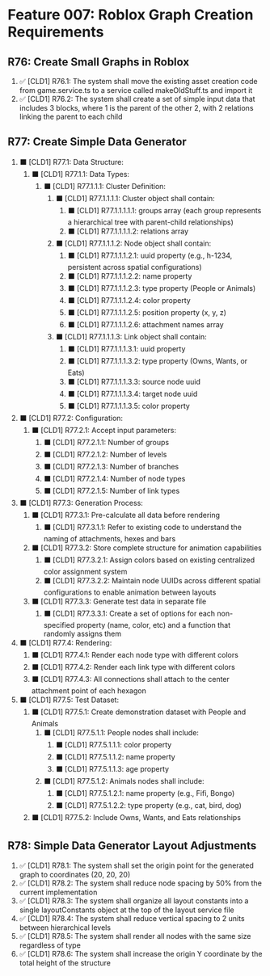 # Feature 007: Roblox Graph Creation Requirements

## R76: Create Small Graphs in Roblox

1. ✅ [CLD1] R76.1: The system shall move the existing asset creation code from game.service.ts to a service called makeOldStuff.ts and import it
2. ✅ [CLD1] R76.2: The system shall create a set of simple input data that includes 3 blocks, where 1 is the parent of the other 2, with 2 relations linking the parent to each child

## R77: Create Simple Data Generator

1. ⬛ [CLD1] R77.1: Data Structure:
   1. ⬛ [CLD1] R77.1.1: Data Types:
      1. ⬛ [CLD1] R77.1.1.1: Cluster Definition:
         1. ⬛ [CLD1] R77.1.1.1.1: Cluster object shall contain:
            1. ⬛ [CLD1] R77.1.1.1.1.1: groups array (each group represents a hierarchical tree with parent-child relationships)
            2. ⬛ [CLD1] R77.1.1.1.1.2: relations array
         2. ⬛ [CLD1] R77.1.1.1.2: Node object shall contain:
            1. ⬛ [CLD1] R77.1.1.1.2.1: uuid property (e.g., h-1234, persistent across spatial configurations)
            2. ⬛ [CLD1] R77.1.1.1.2.2: name property
            3. ⬛ [CLD1] R77.1.1.1.2.3: type property (People or Animals)
            4. ⬛ [CLD1] R77.1.1.1.2.4: color property
            5. ⬛ [CLD1] R77.1.1.1.2.5: position property (x, y, z)
            6. ⬛ [CLD1] R77.1.1.1.2.6: attachment names array
         3. ⬛ [CLD1] R77.1.1.1.3: Link object shall contain:
            1. ⬛ [CLD1] R77.1.1.1.3.1: uuid property
            2. ⬛ [CLD1] R77.1.1.1.3.2: type property (Owns, Wants, or Eats)
            3. ⬛ [CLD1] R77.1.1.1.3.3: source node uuid
            4. ⬛ [CLD1] R77.1.1.1.3.4: target node uuid
            5. ⬛ [CLD1] R77.1.1.1.3.5: color property
2. ⬛ [CLD1] R77.2: Configuration:
   1. ⬛ [CLD1] R77.2.1: Accept input parameters:
      1. ⬛ [CLD1] R77.2.1.1: Number of groups
      2. ⬛ [CLD1] R77.2.1.2: Number of levels
      3. ⬛ [CLD1] R77.2.1.3: Number of branches
      4. ⬛ [CLD1] R77.2.1.4: Number of node types
      5. ⬛ [CLD1] R77.2.1.5: Number of link types
3. ⬛ [CLD1] R77.3: Generation Process:
   1. ⬛ [CLD1] R77.3.1: Pre-calculate all data before rendering
      1. ⬛ [CLD1] R77.3.1.1: Refer to existing code to understand the naming of attachments, hexes and bars
   2. ⬛ [CLD1] R77.3.2: Store complete structure for animation capabilities
      1. ⬛ [CLD1] R77.3.2.1: Assign colors based on existing centralized color assignment system
      2. ⬛ [CLD1] R77.3.2.2: Maintain node UUIDs across different spatial configurations to enable animation between layouts
   3. ⬛ [CLD1] R77.3.3: Generate test data in separate file
      1. ⬛ [CLD1] R77.3.3.1: Create a set of options for each non-specified property (name, color, etc) and a function that randomly assigns them
4. ⬛ [CLD1] R77.4: Rendering:
   1. ⬛ [CLD1] R77.4.1: Render each node type with different colors
   2. ⬛ [CLD1] R77.4.2: Render each link type with different colors
   3. ⬛ [CLD1] R77.4.3: All connections shall attach to the center attachment point of each hexagon
5. ⬛ [CLD1] R77.5: Test Dataset:
   1. ⬛ [CLD1] R77.5.1: Create demonstration dataset with People and Animals
      1. ⬛ [CLD1] R77.5.1.1: People nodes shall include:
         1. ⬛ [CLD1] R77.5.1.1.1: color property
         2. ⬛ [CLD1] R77.5.1.1.2: name property
         3. ⬛ [CLD1] R77.5.1.1.3: age property
      2. ⬛ [CLD1] R77.5.1.2: Animals nodes shall include:
         1. ⬛ [CLD1] R77.5.1.2.1: name property (e.g., Fifi, Bongo)
         2. ⬛ [CLD1] R77.5.1.2.2: type property (e.g., cat, bird, dog)
   2. ⬛ [CLD1] R77.5.2: Include Owns, Wants, and Eats relationships

## R78: Simple Data Generator Layout Adjustments

1. ✅ [CLD1] R78.1: The system shall set the origin point for the generated graph to coordinates (20, 20, 20)
2. ✅ [CLD1] R78.2: The system shall reduce node spacing by 50% from the current implementation
3. ✅ [CLD1] R78.3: The system shall organize all layout constants into a single layoutConstants object at the top of the layout service file
4. ✅ [CLD1] R78.4: The system shall reduce vertical spacing to 2 units between hierarchical levels
5. ✅ [CLD1] R78.5: The system shall render all nodes with the same size regardless of type
6. ✅ [CLD1] R78.6: The system shall increase the origin Y coordinate by the total height of the structure